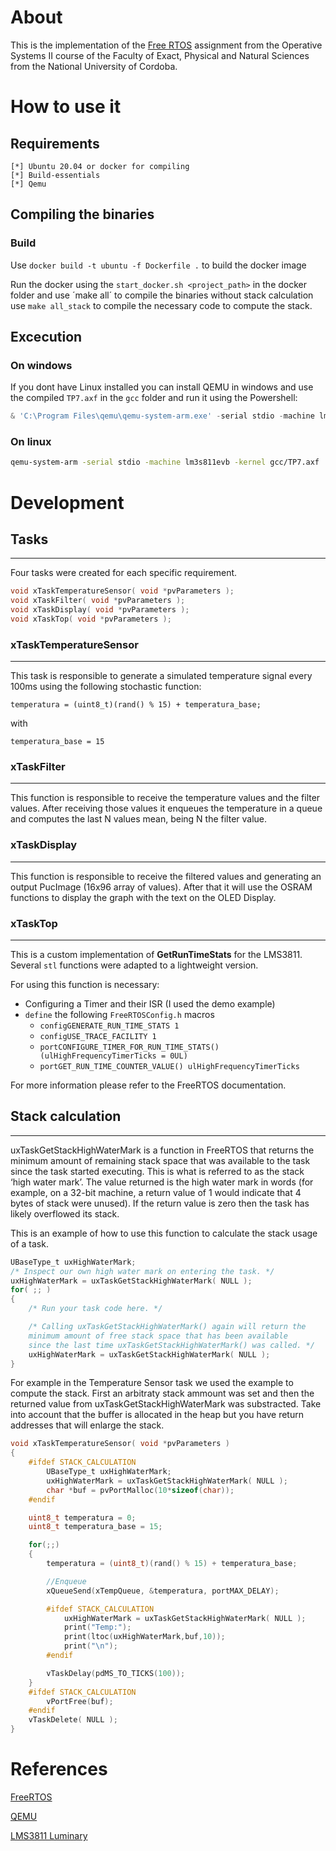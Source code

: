 # About

This is the implementation of the [Free RTOS](./README.old.md) assignment from the Operative Systems II course of the Faculty of Exact, Physical and Natural Sciences from the National University of Cordoba.

# How to use it

## Requirements
    [*] Ubuntu 20.04 or docker for compiling
    [*] Build-essentials
    [*] Qemu

## Compiling the binaries
### Build
Use `docker build -t ubuntu -f Dockerfile .` to build the docker image

Run the docker using the `start_docker.sh <project_path>` in the docker folder and use ´make all´ to compile the binaries without stack calculation
use  `make all_stack` to compile the necessary code to compute the stack. 
## Excecution

### On windows
If you dont have Linux installed you can install QEMU in windows and use the compiled `TP7.axf` in the `gcc` folder and run it using the Powershell:

```powershell
& 'C:\Program Files\qemu\qemu-system-arm.exe' -serial stdio -machine lm3s811evb -kernel 'gcc\TP7.axf'
```
### On linux
```bash
qemu-system-arm -serial stdio -machine lm3s811evb -kernel gcc/TP7.axf
```

# Development

## Tasks
---
Four tasks were created for each specific requirement.

```c
void xTaskTemperatureSensor( void *pvParameters );
void xTaskFilter( void *pvParameters );
void xTaskDisplay( void *pvParameters );
void xTaskTop( void *pvParameters );
```

### xTaskTemperatureSensor
---
This task is responsible to generate a simulated temperature signal every 100ms using the following stochastic function:

`temperatura = (uint8_t)(rand() % 15) + temperatura_base;` 

with

 `temperatura_base = 15`

### xTaskFilter
---
This function is responsible to receive the temperature values and the filter values. 
After receiving those values it enqueues the temperature in a queue and computes the last N values mean, being N the filter value.

### xTaskDisplay
---
This function is responsible to receive the filtered values and generating an output PucImage (16x96 array of values).
After that it will use the OSRAM functions to display the graph with the text on the OLED Display.

### xTaskTop
---
This is a custom implementation of **GetRunTimeStats** for the LMS3811.
Several  `stl` functions were adapted to a lightweight version.

For using this function is necessary:
* Configuring a Timer and their ISR (I used the demo example)
* `define` the following `FreeRTOSConfig.h` macros    
     - `configGENERATE_RUN_TIME_STATS 1`
     - `configUSE_TRACE_FACILITY 1`      
     - `portCONFIGURE_TIMER_FOR_RUN_TIME_STATS() (ulHighFrequencyTimerTicks = 0UL)`
     - `portGET_RUN_TIME_COUNTER_VALUE() ulHighFrequencyTimerTicks`

For more information please refer to the FreeRTOS documentation.

## Stack calculation
---
uxTaskGetStackHighWaterMark is a function in FreeRTOS that returns the minimum amount of remaining stack space that was available to the task since the task started executing. This is what is referred to as the stack ‘high water mark’. The value returned is the high water mark in words (for example, on a 32-bit machine, a return value of 1 would indicate that 4 bytes of stack were unused). If the return value is zero then the task has likely overflowed its stack.

This is an example of how to use this function to calculate the stack usage of a task.

```c
UBaseType_t uxHighWaterMark;
/* Inspect our own high water mark on entering the task. */
uxHighWaterMark = uxTaskGetStackHighWaterMark( NULL );
for( ;; )
{
    /* Run your task code here. */

    /* Calling uxTaskGetStackHighWaterMark() again will return the
    minimum amount of free stack space that has been available
    since the last time uxTaskGetStackHighWaterMark() was called. */
    uxHighWaterMark = uxTaskGetStackHighWaterMark( NULL );
}
```

For example in the Temperature Sensor task we used the example to compute the stack. First an arbitraty stack ammount was set and then the returned value from uxTaskGetStackHighWaterMark was substracted. Take into account that the buffer is allocated in the heap but you have return addresses that will enlarge the stack.


```c
void xTaskTemperatureSensor( void *pvParameters )
{
    #ifdef STACK_CALCULATION
        UBaseType_t uxHighWaterMark;
        uxHighWaterMark = uxTaskGetStackHighWaterMark( NULL );
        char *buf = pvPortMalloc(10*sizeof(char));
    #endif

    uint8_t temperatura = 0;
    uint8_t temperatura_base = 15;

    for(;;)
    {
        temperatura = (uint8_t)(rand() % 15) + temperatura_base;

        //Enqueue
        xQueueSend(xTempQueue, &temperatura, portMAX_DELAY);

        #ifdef STACK_CALCULATION
            uxHighWaterMark = uxTaskGetStackHighWaterMark( NULL );
            print("Temp:");
            print(ltoc(uxHighWaterMark,buf,10));
            print("\n");
        #endif

        vTaskDelay(pdMS_TO_TICKS(100));
    }
    #ifdef STACK_CALCULATION
        vPortFree(buf);
    #endif
    vTaskDelete( NULL );
}
```


# References

[FreeRTOS](https://www.freertos.org/)

[QEMU](www.qemu.org)

[LMS3811 Luminary](https://www.keil.com/dd/docs/datashts/luminary/lm3s811.pdf)